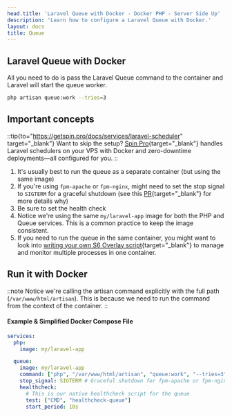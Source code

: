 ```yaml
---
head.title: 'Laravel Queue with Docker - Docker PHP - Server Side Up'
description: 'Learn how to configure a Laravel Queue with Docker.'
layout: docs
title: Queue
---
```


## Laravel Queue with Docker
All you need to do is pass the Laravel Queue command to the container and Laravel will start the queue worker.

```sh
php artisan queue:work --tries=3
```

## Important concepts
::tip{to="https://getspin.pro/docs/services/laravel-scheduler" target="_blank"}
Want to skip the setup? [Spin Pro](https://getspin.pro/docs/services/laravel-scheduler){target="_blank"} handles Laravel schedulers on your VPS with Docker and zero-downtime deployments—all configured for you.
::
1. It's usually best to run the queue as a separate container (but using the same image)
1. If you're using `fpm-apache` or `fpm-nginx`, might need to set the stop signal to `SIGTERM` for a graceful shutdown (see this [PR](https://github.com/serversideup/docker-php/pull/437){target="_blank"} for more details why)
1. Be sure to set the health check
1. Notice we're using the same `my/laravel-app` image for both the PHP and Queue services. This is a common practice to keep the image consistent.
1. If you need to run the queue in the same container, you might want to look into [writing your own S6 Overlay script](/docs/guide/using-s6-overlay#customizing-the-initialization-process){target="_blank"} to manage and monitor multiple processes in one container.

## Run it with Docker
::note
Notice we're calling the artisan command explicitly with the full path (`/var/www/html/artisan`). This is because we need to run the command from the context of the container.
::

#### Example & Simplified Docker Compose File
```yaml [docker-compose.yml]
services:
  php:
    image: my/laravel-app

  queue:
    image: my/laravel-app
    command: ["php", "/var/www/html/artisan", "queue:work", "--tries=3"]
    stop_signal: SIGTERM # Graceful shutdown for fpm-apache or fpm-nginx
    healthcheck:
      # This is our native healthcheck script for the queue
      test: ["CMD", "healthcheck-queue"]
      start_period: 10s
```
